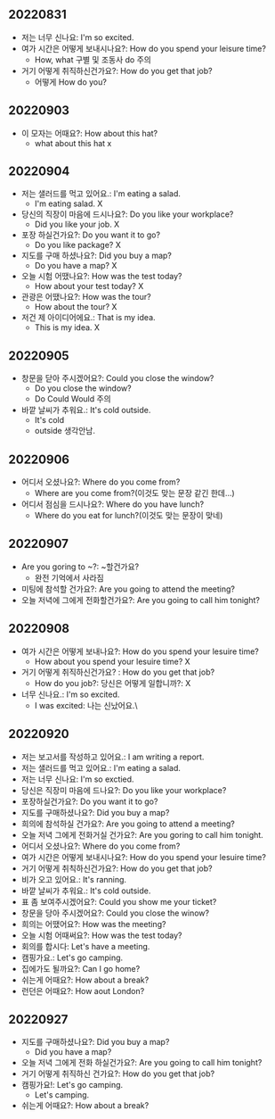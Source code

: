 ## 20220831
- 저는 너무 신나요: I'm so excited.
- 여가 시간은 어떻게 보내시나요?: How do you spend your leisure time?
    - How, what 구별 및 조동사 do 주의
- 거기 어떻게 취직하신건가요?: How do you get that job?
    - 어떻게 How do you?
## 20220903
- 이 모자는 어때요?: How about this hat?
    - what about this hat x

## 20220904
- 저는 샐러드를 먹고 있어요.: I'm eating a salad.
    - I'm eating salad. X
- 당신의 직장이 마음에 드시나요?: Do you like your workplace?
    - Did you like your job. X
- 포장 하실건가요?: Do you want it to go?
    - Do you like package? X
- 지도를 구매 하셨나요?: Did you buy a map?
    - Do you have a map? X
- 오늘 시험 어땠나요?: How was the test today?
    - How about your test today? X
- 관광은 어땠나요?: How was the tour?
    - How about the tour? X
- 저건 제 아이디어에요.: That is my idea.
    - This is my idea. X

## 20220905
- 창문을 닫아 주시겠어요?: Could you close the window?
    - Do you close the window?
    - Do Could Would 주의
- 바깥 날씨가 추워요.: It's cold outside.
    - It's cold
    - outside 생각안남.

## 20220906
- 어디서 오셨나요?: Where do you come from?
    - Where are you come from?(이것도 맞는 문장 같긴 한데...)
- 어디서 점심을 드시나요?: Where do you have lunch?
    - Where do you eat for lunch?(이것도 맞는 문장이 맞네)

## 20220907
- Are you goring to ~?: ~할건가요?
    - 완전 기억에서 사라짐
- 미팅에 참석할 건가요?: Are you going to attend the meeting?
- 오늘 저녁에 그에게 전화할건가요?: Are you going to call him tonight?

## 20220908
- 여가 시간은 어떻게 보내나요?: How do you spend your lesuire time?
    - How about you spend your lesuire time? X
- 거기 어떻게 취직하신건가요? : How do you get that job?
    - How do you job?: 당신은 어떻게 일합니까?: X
- 너무 신나요.: I'm so excited. 
    - I was excited: 나는 신났어요.\

## 20220920
- 저는 보고서를 작성하고 있어요.: I am writing a report.
- 저는 샐러드를 먹고 있어요.: I'm eating a salad.
- 저는 너무 신나요: I'm so exctied.
- 당신은 직장미 마음에 드나요?: Do you like your workplace?
- 포장하실건가요?: Do you want it to go?
- 지도를 구매하셨나요?: Did you buy a map?
- 희의에 참석하실 건가요?: Are you going to attend a meeting?
- 오늘 저녁 그에게 전화거실 건가요?: Are you goring to call him tonight.
- 어디서 오셨나요?: Where do you come from?
- 여가 시간은 어떻게 보내시나요?: How do you spend your lesuire time?
- 거기 어떻게 취칙하신건가요?: How do you get that job?
- 비가 오고 있어요.: It's ranning.
- 바깥 날씨가 추워요.: It's cold outside.
- 표 좀 보여주시겠어요?: Could you show me your ticket?
- 창문을 당아 주시겠어요?: Could you close the winow?
- 희의는 어땠어요?: How was the meeting?
- 오늘 시험 어때써요?: How was the test today?
- 회의를 합시다: Let's have a meeting.
- 캠핑가요.: Let's go camping.
- 집에가도 될까요?: Can I go home?
- 쉬는게 어때요?: How about a break?
- 런던은 어때요?: How aout London?

## 20220927
- 지도를 구매하셨나요?: Did you buy a map?
    - Did you have a map?
- 오늘 저녁 그에게 전화 하실건가요?: Are you going to call him tonight?
- 거기 어떻게 취직하신 건가요?: How do you get that job?
- 캠핑가요!: Let's go camping.
    - Let's camping.
- 쉬는게 어때요?: How about a break?